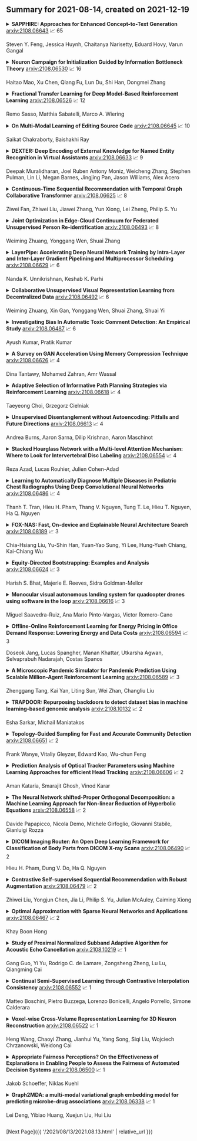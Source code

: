 ## Summary for 2021-08-14, created on 2021-12-19


<details><summary><b>SAPPHIRE: Approaches for Enhanced Concept-to-Text Generation</b>
<a href="https://arxiv.org/abs/2108.06643">arxiv:2108.06643</a>
&#x1F4C8; 65 <br>
<p>Steven Y. Feng, Jessica Huynh, Chaitanya Narisetty, Eduard Hovy, Varun Gangal</p></summary>
<p>

**Abstract:** We motivate and propose a suite of simple but effective improvements for concept-to-text generation called SAPPHIRE: Set Augmentation and Post-hoc PHrase Infilling and REcombination. We demonstrate their effectiveness on generative commonsense reasoning, a.k.a. the CommonGen task, through experiments using both BART and T5 models. Through extensive automatic and human evaluation, we show that SAPPHIRE noticeably improves model performance. An in-depth qualitative analysis illustrates that SAPPHIRE effectively addresses many issues of the baseline model generations, including lack of commonsense, insufficient specificity, and poor fluency.

</p>
</details>

<details><summary><b>Neuron Campaign for Initialization Guided by Information Bottleneck Theory</b>
<a href="https://arxiv.org/abs/2108.06530">arxiv:2108.06530</a>
&#x1F4C8; 16 <br>
<p>Haitao Mao, Xu Chen, Qiang Fu, Lun Du, Shi Han, Dongmei Zhang</p></summary>
<p>

**Abstract:** Initialization plays a critical role in the training of deep neural networks (DNN). Existing initialization strategies mainly focus on stabilizing the training process to mitigate gradient vanish/explosion problems. However, these initialization methods are lacking in consideration about how to enhance generalization ability. The Information Bottleneck (IB) theory is a well-known understanding framework to provide an explanation about the generalization of DNN. Guided by the insights provided by IB theory, we design two criteria for better initializing DNN. And we further design a neuron campaign initialization algorithm to efficiently select a good initialization for a neural network on a given dataset. The experiments on MNIST dataset show that our method can lead to a better generalization performance with faster convergence.

</p>
</details>

<details><summary><b>Fractional Transfer Learning for Deep Model-Based Reinforcement Learning</b>
<a href="https://arxiv.org/abs/2108.06526">arxiv:2108.06526</a>
&#x1F4C8; 12 <br>
<p>Remo Sasso, Matthia Sabatelli, Marco A. Wiering</p></summary>
<p>

**Abstract:** Reinforcement learning (RL) is well known for requiring large amounts of data in order for RL agents to learn to perform complex tasks. Recent progress in model-based RL allows agents to be much more data-efficient, as it enables them to learn behaviors of visual environments in imagination by leveraging an internal World Model of the environment. Improved sample efficiency can also be achieved by reusing knowledge from previously learned tasks, but transfer learning is still a challenging topic in RL. Parameter-based transfer learning is generally done using an all-or-nothing approach, where the network's parameters are either fully transferred or randomly initialized. In this work we present a simple alternative approach: fractional transfer learning. The idea is to transfer fractions of knowledge, opposed to discarding potentially useful knowledge as is commonly done with random initialization. Using the World Model-based Dreamer algorithm, we identify which type of components this approach is applicable to, and perform experiments in a new multi-source transfer learning setting. The results show that fractional transfer learning often leads to substantially improved performance and faster learning compared to learning from scratch and random initialization.

</p>
</details>

<details><summary><b>On Multi-Modal Learning of Editing Source Code</b>
<a href="https://arxiv.org/abs/2108.06645">arxiv:2108.06645</a>
&#x1F4C8; 10 <br>
<p>Saikat Chakraborty, Baishakhi Ray</p></summary>
<p>

**Abstract:** In recent years, Neural Machine Translator (NMT) has shown promise in automatically editing source code. Typical NMT based code editor only considers the code that needs to be changed as input and suggests developers with a ranked list of patched code to choose from - where the correct one may not always be at the top of the list. While NMT based code editing systems generate a broad spectrum of plausible patches, the correct one depends on the developers' requirement and often on the context where the patch is applied. Thus, if developers provide some hints, using natural language, or providing patch context, NMT models can benefit from them. As a proof of concept, in this research, we leverage three modalities of information: edit location, edit code context, commit messages (as a proxy of developers' hint in natural language) to automatically generate edits with NMT models. To that end, we build MODIT, a multi-modal NMT based code editing engine. With in-depth investigation and analysis, we show that developers' hint as an input modality can narrow the search space for patches and outperform state-of-the-art models to generate correctly patched code in top-1 position.

</p>
</details>

<details><summary><b>DEXTER: Deep Encoding of External Knowledge for Named Entity Recognition in Virtual Assistants</b>
<a href="https://arxiv.org/abs/2108.06633">arxiv:2108.06633</a>
&#x1F4C8; 9 <br>
<p>Deepak Muralidharan, Joel Ruben Antony Moniz, Weicheng Zhang, Stephen Pulman, Lin Li, Megan Barnes, Jingjing Pan, Jason Williams, Alex Acero</p></summary>
<p>

**Abstract:** Named entity recognition (NER) is usually developed and tested on text from well-written sources. However, in intelligent voice assistants, where NER is an important component, input to NER may be noisy because of user or speech recognition error. In applications, entity labels may change frequently, and non-textual properties like topicality or popularity may be needed to choose among alternatives.
  We describe a NER system intended to address these problems. We test and train this system on a proprietary user-derived dataset. We compare with a baseline text-only NER system; the baseline enhanced with external gazetteers; and the baseline enhanced with the search and indirect labelling techniques we describe below. The final configuration gives around 6% reduction in NER error rate. We also show that this technique improves related tasks, such as semantic parsing, with an improvement of up to 5% in error rate.

</p>
</details>

<details><summary><b>Continuous-Time Sequential Recommendation with Temporal Graph Collaborative Transformer</b>
<a href="https://arxiv.org/abs/2108.06625">arxiv:2108.06625</a>
&#x1F4C8; 8 <br>
<p>Ziwei Fan, Zhiwei Liu, Jiawei Zhang, Yun Xiong, Lei Zheng, Philip S. Yu</p></summary>
<p>

**Abstract:** In order to model the evolution of user preference, we should learn user/item embeddings based on time-ordered item purchasing sequences, which is defined as Sequential Recommendation (SR) problem. Existing methods leverage sequential patterns to model item transitions. However, most of them ignore crucial temporal collaborative signals, which are latent in evolving user-item interactions and coexist with sequential patterns. Therefore, we propose to unify sequential patterns and temporal collaborative signals to improve the quality of recommendation, which is rather challenging. Firstly, it is hard to simultaneously encode sequential patterns and collaborative signals. Secondly, it is non-trivial to express the temporal effects of collaborative signals.
  Hence, we design a new framework Temporal Graph Sequential Recommender (TGSRec) upon our defined continuous-time bi-partite graph. We propose a novel Temporal Collaborative Trans-former (TCT) layer in TGSRec, which advances the self-attention mechanism by adopting a novel collaborative attention. TCT layer can simultaneously capture collaborative signals from both users and items, as well as considering temporal dynamics inside sequential patterns. We propagate the information learned fromTCTlayerover the temporal graph to unify sequential patterns and temporal collaborative signals. Empirical results on five datasets show that TGSRec significantly outperforms other baselines, in average up to 22.5% and 22.1%absolute improvements in Recall@10and MRR, respectively.

</p>
</details>

<details><summary><b>Joint Optimization in Edge-Cloud Continuum for Federated Unsupervised Person Re-identification</b>
<a href="https://arxiv.org/abs/2108.06493">arxiv:2108.06493</a>
&#x1F4C8; 8 <br>
<p>Weiming Zhuang, Yonggang Wen, Shuai Zhang</p></summary>
<p>

**Abstract:** Person re-identification (ReID) aims to re-identify a person from non-overlapping camera views. Since person ReID data contains sensitive personal information, researchers have adopted federated learning, an emerging distributed training method, to mitigate the privacy leakage risks. However, existing studies rely on data labels that are laborious and time-consuming to obtain. We present FedUReID, a federated unsupervised person ReID system to learn person ReID models without any labels while preserving privacy. FedUReID enables in-situ model training on edges with unlabeled data. A cloud server aggregates models from edges instead of centralizing raw data to preserve data privacy. Moreover, to tackle the problem that edges vary in data volumes and distributions, we personalize training in edges with joint optimization of cloud and edge. Specifically, we propose personalized epoch to reassign computation throughout training, personalized clustering to iteratively predict suitable labels for unlabeled data, and personalized update to adapt the server aggregated model to each edge. Extensive experiments on eight person ReID datasets demonstrate that FedUReID not only achieves higher accuracy but also reduces computation cost by 29%. Our FedUReID system with the joint optimization will shed light on implementing federated learning to more multimedia tasks without data labels.

</p>
</details>

<details><summary><b>LayerPipe: Accelerating Deep Neural Network Training by Intra-Layer and Inter-Layer Gradient Pipelining and Multiprocessor Scheduling</b>
<a href="https://arxiv.org/abs/2108.06629">arxiv:2108.06629</a>
&#x1F4C8; 6 <br>
<p>Nanda K. Unnikrishnan, Keshab K. Parhi</p></summary>
<p>

**Abstract:** The time required for training the neural networks increases with size, complexity, and depth. Training model parameters by backpropagation inherently creates feedback loops. These loops hinder efficient pipelining and scheduling of the tasks within the layer and between consecutive layers. Prior approaches, such as PipeDream, have exploited the use of delayed gradient to achieve inter-layer pipelining. However, these approaches treat the entire backpropagation as a single task; this leads to an increase in computation time and processor underutilization. This paper presents novel optimization approaches where the gradient computations with respect to the weights and the activation functions are considered independently; therefore, these can be computed in parallel. This is referred to as intra-layer optimization. Additionally, the gradient computation with respect to the activation function is further divided into two parts and distributed to two consecutive layers. This leads to balanced scheduling where the computation time of each layer is the same. This is referred to as inter-layer optimization. The proposed system, referred to as LayerPipe, reduces the number of clock cycles required for training while maximizing processor utilization with minimal inter-processor communication overhead. LayerPipe achieves an average speedup of 25% and upwards of 80% with 7 to 9 processors with less communication overhead when compared to PipeDream.

</p>
</details>

<details><summary><b>Collaborative Unsupervised Visual Representation Learning from Decentralized Data</b>
<a href="https://arxiv.org/abs/2108.06492">arxiv:2108.06492</a>
&#x1F4C8; 6 <br>
<p>Weiming Zhuang, Xin Gan, Yonggang Wen, Shuai Zhang, Shuai Yi</p></summary>
<p>

**Abstract:** Unsupervised representation learning has achieved outstanding performances using centralized data available on the Internet. However, the increasing awareness of privacy protection limits sharing of decentralized unlabeled image data that grows explosively in multiple parties (e.g., mobile phones and cameras). As such, a natural problem is how to leverage these data to learn visual representations for downstream tasks while preserving data privacy. To address this problem, we propose a novel federated unsupervised learning framework, FedU. In this framework, each party trains models from unlabeled data independently using contrastive learning with an online network and a target network. Then, a central server aggregates trained models and updates clients' models with the aggregated model. It preserves data privacy as each party only has access to its raw data. Decentralized data among multiple parties are normally non-independent and identically distributed (non-IID), leading to performance degradation. To tackle this challenge, we propose two simple but effective methods: 1) We design the communication protocol to upload only the encoders of online networks for server aggregation and update them with the aggregated encoder; 2) We introduce a new module to dynamically decide how to update predictors based on the divergence caused by non-IID. The predictor is the other component of the online network. Extensive experiments and ablations demonstrate the effectiveness and significance of FedU. It outperforms training with only one party by over 5% and other methods by over 14% in linear and semi-supervised evaluation on non-IID data.

</p>
</details>

<details><summary><b>Investigating Bias In Automatic Toxic Comment Detection: An Empirical Study</b>
<a href="https://arxiv.org/abs/2108.06487">arxiv:2108.06487</a>
&#x1F4C8; 6 <br>
<p>Ayush Kumar, Pratik Kumar</p></summary>
<p>

**Abstract:** With surge in online platforms, there has been an upsurge in the user engagement on these platforms via comments and reactions. A large portion of such textual comments are abusive, rude and offensive to the audience. With machine learning systems in-place to check such comments coming onto platform, biases present in the training data gets passed onto the classifier leading to discrimination against a set of classes, religion and gender. In this work, we evaluate different classifiers and feature to estimate the bias in these classifiers along with their performance on downstream task of toxicity classification. Results show that improvement in performance of automatic toxic comment detection models is positively correlated to mitigating biases in these models. In our work, LSTM with attention mechanism proved to be a better modelling strategy than a CNN model. Further analysis shows that fasttext embeddings is marginally preferable than glove embeddings on training models for toxicity comment detection. Deeper analysis reveals the findings that such automatic models are particularly biased to specific identity groups even though the model has a high AUC score. Finally, in effort to mitigate bias in toxicity detection models, a multi-task setup trained with auxiliary task of toxicity sub-types proved to be useful leading to upto 0.26% (6% relative) gain in AUC scores.

</p>
</details>

<details><summary><b>A Survey on GAN Acceleration Using Memory Compression Technique</b>
<a href="https://arxiv.org/abs/2108.06626">arxiv:2108.06626</a>
&#x1F4C8; 4 <br>
<p>Dina Tantawy, Mohamed Zahran, Amr Wassal</p></summary>
<p>

**Abstract:** Since its invention, Generative adversarial networks (GANs) have shown outstanding results in many applications. Generative Adversarial Networks are powerful yet, resource-hungry deep-learning models. Their main difference from ordinary deep learning models is the nature of their output. For example, GAN output can be a whole image versus other models detecting objects or classifying images. Thus, the architecture and numeric precision of the network affect the quality and speed of the solution. Hence, accelerating GANs is pivotal. Accelerating GANs can be classified into three main tracks: (1) Memory compression, (2) Computation optimization, and (3) Data-flow optimization. Because data transfer is the main source of energy usage, memory compression leads to the most savings. Thus, in this paper, we survey memory compression techniques for CNN-Based GANs. Additionally, the paper summarizes opportunities and challenges in GANs acceleration and suggests open research problems to be further investigated.

</p>
</details>

<details><summary><b>Adaptive Selection of Informative Path Planning Strategies via Reinforcement Learning</b>
<a href="https://arxiv.org/abs/2108.06618">arxiv:2108.06618</a>
&#x1F4C8; 4 <br>
<p>Taeyeong Choi, Grzegorz Cielniak</p></summary>
<p>

**Abstract:** In our previous work, we designed a systematic policy to prioritize sampling locations to lead significant accuracy improvement in spatial interpolation by using the prediction uncertainty of Gaussian Process Regression (GPR) as "attraction force" to deployed robots in path planning. Although the integration with Traveling Salesman Problem (TSP) solvers was also shown to produce relatively short travel distance, we here hypothesise several factors that could decrease the overall prediction precision as well because sub-optimal locations may eventually be included in their paths. To address this issue, in this paper, we first explore "local planning" approaches adopting various spatial ranges within which next sampling locations are prioritized to investigate their effects on the prediction performance as well as incurred travel distance. Also, Reinforcement Learning (RL)-based high-level controllers are trained to adaptively produce blended plans from a particular set of local planners to inherit unique strengths from that selection depending on latest prediction states. Our experiments on use cases of temperature monitoring robots demonstrate that the dynamic mixtures of planners can not only generate sophisticated, informative plans that a single planner could not create alone but also ensure significantly reduced travel distances at no cost of prediction reliability without any assist of additional modules for shortest path calculation.

</p>
</details>

<details><summary><b>Unsupervised Disentanglement without Autoencoding: Pitfalls and Future Directions</b>
<a href="https://arxiv.org/abs/2108.06613">arxiv:2108.06613</a>
&#x1F4C8; 4 <br>
<p>Andrea Burns, Aaron Sarna, Dilip Krishnan, Aaron Maschinot</p></summary>
<p>

**Abstract:** Disentangled visual representations have largely been studied with generative models such as Variational AutoEncoders (VAEs). While prior work has focused on generative methods for disentangled representation learning, these approaches do not scale to large datasets due to current limitations of generative models. Instead, we explore regularization methods with contrastive learning, which could result in disentangled representations that are powerful enough for large scale datasets and downstream applications. However, we find that unsupervised disentanglement is difficult to achieve due to optimization and initialization sensitivity, with trade-offs in task performance. We evaluate disentanglement with downstream tasks, analyze the benefits and disadvantages of each regularization used, and discuss future directions.

</p>
</details>

<details><summary><b>Stacked Hourglass Network with a Multi-level Attention Mechanism: Where to Look for Intervertebral Disc Labeling</b>
<a href="https://arxiv.org/abs/2108.06554">arxiv:2108.06554</a>
&#x1F4C8; 4 <br>
<p>Reza Azad, Lucas Rouhier, Julien Cohen-Adad</p></summary>
<p>

**Abstract:** Labeling vertebral discs from MRI scans is important for the proper diagnosis of spinal related diseases, including multiple sclerosis, amyotrophic lateral sclerosis, degenerative cervical myelopathy and cancer. Automatic labeling of the vertebral discs in MRI data is a difficult task because of the similarity between discs and bone area, the variability in the geometry of the spine and surrounding tissues across individuals, and the variability across scans (manufacturers, pulse sequence, image contrast, resolution and artefacts). In previous studies, vertebral disc labeling is often done after a disc detection step and mostly fails when the localization algorithm misses discs or has false positive detection. In this work, we aim to mitigate this problem by reformulating the semantic vertebral disc labeling using the pose estimation technique. To do so, we propose a stacked hourglass network with multi-level attention mechanism to jointly learn intervertebral disc position and their skeleton structure. The proposed deep learning model takes into account the strength of semantic segmentation and pose estimation technique to handle the missing area and false positive detection. To further improve the performance of the proposed method, we propose a skeleton-based search space to reduce false positive detection. The proposed method evaluated on spine generic public multi-center dataset and demonstrated better performance comparing to previous work, on both T1w and T2w contrasts. The method is implemented in ivadomed (https://ivadomed.org).

</p>
</details>

<details><summary><b>Learning to Automatically Diagnose Multiple Diseases in Pediatric Chest Radiographs Using Deep Convolutional Neural Networks</b>
<a href="https://arxiv.org/abs/2108.06486">arxiv:2108.06486</a>
&#x1F4C8; 4 <br>
<p>Thanh T. Tran, Hieu H. Pham, Thang V. Nguyen, Tung T. Le, Hieu T. Nguyen, Ha Q. Nguyen</p></summary>
<p>

**Abstract:** Chest radiograph (CXR) interpretation in pediatric patients is error-prone and requires a high level of understanding of radiologic expertise. Recently, deep convolutional neural networks (D-CNNs) have shown remarkable performance in interpreting CXR in adults. However, there is a lack of evidence indicating that D-CNNs can recognize accurately multiple lung pathologies from pediatric CXR scans. In particular, the development of diagnostic models for the detection of pediatric chest diseases faces significant challenges such as (i) lack of physician-annotated datasets and (ii) class imbalance problems. In this paper, we retrospectively collect a large dataset of 5,017 pediatric CXR scans, for which each is manually labeled by an experienced radiologist for the presence of 10 common pathologies. A D-CNN model is then trained on 3,550 annotated scans to classify multiple pediatric lung pathologies automatically. To address the high-class imbalance issue, we propose to modify and apply "Distribution-Balanced loss" for training D-CNNs which reshapes the standard Binary-Cross Entropy loss (BCE) to efficiently learn harder samples by down-weighting the loss assigned to the majority classes. On an independent test set of 777 studies, the proposed approach yields an area under the receiver operating characteristic (AUC) of 0.709 (95% CI, 0.690-0.729). The sensitivity, specificity, and F1-score at the cutoff value are 0.722 (0.694-0.750), 0.579 (0.563-0.595), and 0.389 (0.373-0.405), respectively. These results significantly outperform previous state-of-the-art methods on most of the target diseases. Moreover, our ablation studies validate the effectiveness of the proposed loss function compared to other standard losses, e.g., BCE and Focal Loss, for this learning task. Overall, we demonstrate the potential of D-CNNs in interpreting pediatric CXRs.

</p>
</details>

<details><summary><b>FOX-NAS: Fast, On-device and Explainable Neural Architecture Search</b>
<a href="https://arxiv.org/abs/2108.08189">arxiv:2108.08189</a>
&#x1F4C8; 3 <br>
<p>Chia-Hsiang Liu, Yu-Shin Han, Yuan-Yao Sung, Yi Lee, Hung-Yueh Chiang, Kai-Chiang Wu</p></summary>
<p>

**Abstract:** Neural architecture search can discover neural networks with good performance, and One-Shot approaches are prevalent. One-Shot approaches typically require a supernet with weight sharing and predictors that predict the performance of architecture. However, the previous methods take much time to generate performance predictors thus are inefficient. To this end, we propose FOX-NAS that consists of fast and explainable predictors based on simulated annealing and multivariate regression. Our method is quantization-friendly and can be efficiently deployed to the edge. The experiments on different hardware show that FOX-NAS models outperform some other popular neural network architectures. For example, FOX-NAS matches MobileNetV2 and EfficientNet-Lite0 accuracy with 240% and 40% less latency on the edge CPU. FOX-NAS is the 3rd place winner of the 2020 Low-Power Computer Vision Challenge (LPCVC), DSP classification track. See all evaluation results at https://lpcv.ai/competitions/2020. Search code and pre-trained models are released at https://github.com/great8nctu/FOX-NAS.

</p>
</details>

<details><summary><b>Equity-Directed Bootstrapping: Examples and Analysis</b>
<a href="https://arxiv.org/abs/2108.06624">arxiv:2108.06624</a>
&#x1F4C8; 3 <br>
<p>Harish S. Bhat, Majerle E. Reeves, Sidra Goldman-Mellor</p></summary>
<p>

**Abstract:** When faced with severely imbalanced binary classification problems, we often train models on bootstrapped data in which the number of instances of each class occur in a more favorable ratio, e.g., one. We view algorithmic inequity through the lens of imbalanced classification: in order to balance the performance of a classifier across groups, we can bootstrap to achieve training sets that are balanced with respect to both labels and group identity. For an example problem with severe class imbalance---prediction of suicide death from administrative patient records---we illustrate how an equity-directed bootstrap can bring test set sensitivities and specificities much closer to satisfying the equal odds criterion. In the context of naïve Bayes and logistic regression, we analyze the equity-directed bootstrap, demonstrating that it works by bringing odds ratios close to one, and linking it to methods involving intercept adjustment, thresholding, and weighting.

</p>
</details>

<details><summary><b>Monocular visual autonomous landing system for quadcopter drones using software in the loop</b>
<a href="https://arxiv.org/abs/2108.06616">arxiv:2108.06616</a>
&#x1F4C8; 3 <br>
<p>Miguel Saavedra-Ruiz, Ana Mario Pinto-Vargas, Victor Romero-Cano</p></summary>
<p>

**Abstract:** Autonomous landing is a capability that is essential to achieve the full potential of multi-rotor drones in many social and industrial applications. The implementation and testing of this capability on physical platforms is risky and resource-intensive; hence, in order to ensure both a sound design process and a safe deployment, simulations are required before implementing a physical prototype. This paper presents the development of a monocular visual system, using a software-in-the-loop methodology, that autonomously and efficiently lands a quadcopter drone on a predefined landing pad, thus reducing the risks of the physical testing stage. In addition to ensuring that the autonomous landing system as a whole fulfils the design requirements using a Gazebo-based simulation, our approach provides a tool for safe parameter tuning and design testing prior to physical implementation. Finally, the proposed monocular vision-only approach to landing pad tracking made it possible to effectively implement the system in an F450 quadcopter drone with the standard computational capabilities of an Odroid XU4 embedded processor.

</p>
</details>

<details><summary><b>Offline-Online Reinforcement Learning for Energy Pricing in Office Demand Response: Lowering Energy and Data Costs</b>
<a href="https://arxiv.org/abs/2108.06594">arxiv:2108.06594</a>
&#x1F4C8; 3 <br>
<p>Doseok Jang, Lucas Spangher, Manan Khattar, Utkarsha Agwan, Selvaprabuh Nadarajah, Costas Spanos</p></summary>
<p>

**Abstract:** Our team is proposing to run a full-scale energy demand response experiment in an office building. Although this is an exciting endeavor which will provide value to the community, collecting training data for the reinforcement learning agent is costly and will be limited. In this work, we examine how offline training can be leveraged to minimize data costs (accelerate convergence) and program implementation costs. We present two approaches to doing so: pretraining our model to warm start the experiment with simulated tasks, and using a planning model trained to simulate the real world's rewards to the agent. We present results that demonstrate the utility of offline reinforcement learning to efficient price-setting in the energy demand response problem.

</p>
</details>

<details><summary><b>A Microscopic Pandemic Simulator for Pandemic Prediction Using Scalable Million-Agent Reinforcement Learning</b>
<a href="https://arxiv.org/abs/2108.06589">arxiv:2108.06589</a>
&#x1F4C8; 3 <br>
<p>Zhenggang Tang, Kai Yan, Liting Sun, Wei Zhan, Changliu Liu</p></summary>
<p>

**Abstract:** Microscopic epidemic models are powerful tools for government policy makers to predict and simulate epidemic outbreaks, which can capture the impact of individual behaviors on the macroscopic phenomenon. However, existing models only consider simple rule-based individual behaviors, limiting their applicability. This paper proposes a deep-reinforcement-learning-powered microscopic model named Microscopic Pandemic Simulator (MPS). By replacing rule-based agents with rational agents whose behaviors are driven to maximize rewards, the MPS provides a better approximation of real world dynamics. To efficiently simulate with massive amounts of agents in MPS, we propose Scalable Million-Agent DQN (SMADQN). The MPS allows us to efficiently evaluate the impact of different government strategies. This paper first calibrates the MPS against real-world data in Allegheny, US, then demonstratively evaluates two government strategies: information disclosure and quarantine. The results validate the effectiveness of the proposed method. As a broad impact, this paper provides novel insights for the application of DRL in large scale agent-based networks such as economic and social networks.

</p>
</details>

<details><summary><b>TRAPDOOR: Repurposing backdoors to detect dataset bias in machine learning-based genomic analysis</b>
<a href="https://arxiv.org/abs/2108.10132">arxiv:2108.10132</a>
&#x1F4C8; 2 <br>
<p>Esha Sarkar, Michail Maniatakos</p></summary>
<p>

**Abstract:** Machine Learning (ML) has achieved unprecedented performance in several applications including image, speech, text, and data analysis. Use of ML to understand underlying patterns in gene mutations (genomics) has far-reaching results, not only in overcoming diagnostic pitfalls, but also in designing treatments for life-threatening diseases like cancer. Success and sustainability of ML algorithms depends on the quality and diversity of data collected and used for training. Under-representation of groups (ethnic groups, gender groups, etc.) in such a dataset can lead to inaccurate predictions for certain groups, which can further exacerbate systemic discrimination issues.
  In this work, we propose TRAPDOOR, a methodology for identification of biased datasets by repurposing a technique that has been mostly proposed for nefarious purposes: Neural network backdoors. We consider a typical collaborative learning setting of the genomics supply chain, where data may come from hospitals, collaborative projects, or research institutes to a central cloud without awareness of bias against a sensitive group. In this context, we develop a methodology to leak potential bias information of the collective data without hampering the genuine performance using ML backdooring catered for genomic applications. Using a real-world cancer dataset, we analyze the dataset with the bias that already existed towards white individuals and also introduced biases in datasets artificially, and our experimental result show that TRAPDOOR can detect the presence of dataset bias with 100% accuracy, and furthermore can also extract the extent of bias by recovering the percentage with a small error.

</p>
</details>

<details><summary><b>Topology-Guided Sampling for Fast and Accurate Community Detection</b>
<a href="https://arxiv.org/abs/2108.06651">arxiv:2108.06651</a>
&#x1F4C8; 2 <br>
<p>Frank Wanye, Vitaliy Gleyzer, Edward Kao, Wu-chun Feng</p></summary>
<p>

**Abstract:** Community detection is a well-studied problem with applications in domains ranging from computer networking to bioinformatics. While there are many algorithms that perform community detection, the more accurate and statistically robust algorithms tend to be slow and hard to parallelize. One way to speed up such algorithms is through data reduction. However, this approach has not been thoroughly studied, and the quality of results obtained with this approach varies with the graph it is applied to. In this manuscript, we present an approach based on topology-guided sampling for accelerating stochastic block partitioning - a community detection algorithm that works well on graphs with complex and heterogeneous community structure. We also introduce a degree-based thresholding scheme that improves the efficacy of our approach at the expense of speedup. Finally, we perform a series of experiments on synthetically generated graphs to determine how various graph parameters affect the quality of results and speedup obtained with our approach, and we validate our approach on real-world data. Our results show that our approach can lead to a speedup of up to 15X over stochastic block partitioning without sampling while maintaining result quality and can even lead to improvements of over 150% in result quality in terms of F1 score on certain kinds of graphs.

</p>
</details>

<details><summary><b>Prediction Analysis of Optical Tracker Parameters using Machine Learning Approaches for efficient Head Tracking</b>
<a href="https://arxiv.org/abs/2108.06606">arxiv:2108.06606</a>
&#x1F4C8; 2 <br>
<p>Aman Kataria, Smarajit Ghosh, Vinod Karar</p></summary>
<p>

**Abstract:** A head tracker is a crucial part of the head mounted display systems, as it tracks the head of the pilot in the plane/cockpit simulator. The operational flaws of head trackers are also dependent on different environmental conditions like different lighting conditions and stray light interference. In this letter, an optical tracker has been employed to gather the 6-DoF data of head movements under different environmental conditions. Also, the effect of different environmental conditions and variation in distance between the receiver and optical transmitter on the 6-DoF data was analyzed.

</p>
</details>

<details><summary><b>The Neural Network shifted-Proper Orthogonal Decomposition: a Machine Learning Approach for Non-linear Reduction of Hyperbolic Equations</b>
<a href="https://arxiv.org/abs/2108.06558">arxiv:2108.06558</a>
&#x1F4C8; 2 <br>
<p>Davide Papapicco, Nicola Demo, Michele Girfoglio, Giovanni Stabile, Gianluigi Rozza</p></summary>
<p>

**Abstract:** Models with dominant advection always posed a difficult challenge for projection-based reduced order modelling. Many methodologies that have recently been proposed are based on the pre-processing of the full-order solutions to accelerate the Kolmogorov N-width decay thereby obtaining smaller linear subspaces with improved accuracy. These methods however must rely on the knowledge of the characteristic speeds in phase space of the solution, limiting their range of applicability to problems with explicit functional form for the advection field. In this work we approach the problem of automatically detecting the correct pre-processing transformation in a statistical learning framework by implementing a deep-learning architecture. The purely data-driven method allowed us to generalise the existing approaches of linear subspace manipulation to non-linear hyperbolic problems with unknown advection fields. The proposed algorithm has been validated against simple test cases to benchmark its performances and later successfully applied to a multiphase simulation.

</p>
</details>

<details><summary><b>DICOM Imaging Router: An Open Deep Learning Framework for Classification of Body Parts from DICOM X-ray Scans</b>
<a href="https://arxiv.org/abs/2108.06490">arxiv:2108.06490</a>
&#x1F4C8; 2 <br>
<p>Hieu H. Pham, Dung V. Do, Ha Q. Nguyen</p></summary>
<p>

**Abstract:** X-ray imaging in DICOM format is the most commonly used imaging modality in clinical practice, resulting in vast, non-normalized databases. This leads to an obstacle in deploying AI solutions for analyzing medical images, which often requires identifying the right body part before feeding the image into a specified AI model. This challenge raises the need for an automated and efficient approach to classifying body parts from X-ray scans. Unfortunately, to the best of our knowledge, there is no open tool or framework for this task to date. To fill this lack, we introduce a DICOM Imaging Router that deploys deep CNNs for categorizing unknown DICOM X-ray images into five anatomical groups: abdominal, adult chest, pediatric chest, spine, and others. To this end, a large-scale X-ray dataset consisting of 16,093 images has been collected and manually classified. We then trained a set of state-of-the-art deep CNNs using a training set of 11,263 images. These networks were then evaluated on an independent test set of 2,419 images and showed superior performance in classifying the body parts. Specifically, our best performing model achieved a recall of 0.982 (95% CI, 0.977-0.988), a precision of 0.985 (95% CI, 0.975-0.989) and a F1-score of 0.981 (95% CI, 0.976-0.987), whilst requiring less computation for inference (0.0295 second per image). Our external validity on 1,000 X-ray images shows the robustness of the proposed approach across hospitals. These remarkable performances indicate that deep CNNs can accurately and effectively differentiate human body parts from X-ray scans, thereby providing potential benefits for a wide range of applications in clinical settings. The dataset, codes, and trained deep learning models from this study will be made publicly available on our project website at https://vindr.ai/.

</p>
</details>

<details><summary><b>Contrastive Self-supervised Sequential Recommendation with Robust Augmentation</b>
<a href="https://arxiv.org/abs/2108.06479">arxiv:2108.06479</a>
&#x1F4C8; 2 <br>
<p>Zhiwei Liu, Yongjun Chen, Jia Li, Philip S. Yu, Julian McAuley, Caiming Xiong</p></summary>
<p>

**Abstract:** Sequential Recommendationdescribes a set of techniques to model dynamic user behavior in order to predict future interactions in sequential user data. At their core, such approaches model transition probabilities between items in a sequence, whether through Markov chains, recurrent networks, or more recently, Transformers. However both old and new issues remain, including data-sparsity and noisy data; such issues can impair the performance, especially in complex, parameter-hungry models. In this paper, we investigate the application of contrastive Self-Supervised Learning (SSL) to the sequential recommendation, as a way to alleviate some of these issues. Contrastive SSL constructs augmentations from unlabelled instances, where agreements among positive pairs are maximized. It is challenging to devise a contrastive SSL framework for a sequential recommendation, due to its discrete nature, correlations among items, and skewness of length distributions. To this end, we propose a novel framework, Contrastive Self-supervised Learning for sequential Recommendation (CoSeRec). We introduce two informative augmentation operators leveraging item correlations to create high-quality views for contrastive learning. Experimental results on three real-world datasets demonstrate the effectiveness of the proposed method on improving model performance and the robustness against sparse and noisy data. Our implementation is available online at \url{https://github.com/YChen1993/CoSeRec}

</p>
</details>

<details><summary><b>Optimal Approximation with Sparse Neural Networks and Applications</b>
<a href="https://arxiv.org/abs/2108.06467">arxiv:2108.06467</a>
&#x1F4C8; 2 <br>
<p>Khay Boon Hong</p></summary>
<p>

**Abstract:** We use deep sparsely connected neural networks to measure the complexity of a function class in $L^2(\mathbb R^d)$ by restricting connectivity and memory requirement for storing the neural networks. We also introduce representation system - a countable collection of functions to guide neural networks, since approximation theory with representation system has been well developed in Mathematics. We then prove the fundamental bound theorem, implying a quantity intrinsic to the function class itself can give information about the approximation ability of neural networks and representation system. We also provides a method for transferring existing theories about approximation by representation systems to that of neural networks, greatly amplifying the practical values of neural networks. Finally, we use neural networks to approximate B-spline functions, which are used to generate the B-spline curves. Then, we analyse the complexity of a class called $β$ cartoon-like functions using rate-distortion theory and wedgelets construction.

</p>
</details>

<details><summary><b>Study of Proximal Normalized Subband Adaptive Algorithm for Acoustic Echo Cancellation</b>
<a href="https://arxiv.org/abs/2108.10219">arxiv:2108.10219</a>
&#x1F4C8; 1 <br>
<p>Gang Guo, Yi Yu, Rodrigo C. de Lamare, Zongsheng Zheng, Lu Lu, Qiangming Cai</p></summary>
<p>

**Abstract:** In this paper, we propose a novel normalized subband adaptive filter algorithm suited for sparse scenarios, which combines the proportionate and sparsity-aware mechanisms. The proposed algorithm is derived based on the proximal forward-backward splitting and the soft-thresholding methods. We analyze the mean and mean square behaviors of the algorithm, which is supported by simulations. In addition, an adaptive approach for the choice of the thresholding parameter in the proximal step is also proposed based on the minimization of the mean square deviation. Simulations in the contexts of system identification and acoustic echo cancellation verify the superiority of the proposed algorithm over its counterparts.

</p>
</details>

<details><summary><b>Continual Semi-Supervised Learning through Contrastive Interpolation Consistency</b>
<a href="https://arxiv.org/abs/2108.06552">arxiv:2108.06552</a>
&#x1F4C8; 1 <br>
<p>Matteo Boschini, Pietro Buzzega, Lorenzo Bonicelli, Angelo Porrello, Simone Calderara</p></summary>
<p>

**Abstract:** Continual Learning (CL) investigates how to train Deep Networks on a stream of tasks without incurring forgetting. CL settings proposed in literature assume that every incoming example is paired with ground-truth annotations. However, this clashes with many real-world applications: gathering labeled data, which is in itself tedious and expensive, becomes infeasible when data flow as a stream. This work explores Continual Semi-Supervised Learning (CSSL): here, only a small fraction of labeled input examples are shown to the learner. We assess how current CL methods (e.g.: EWC, LwF, iCaRL, ER, GDumb, DER) perform in this novel and challenging scenario, where overfitting entangles forgetting. Subsequently, we design a novel CSSL method that exploits metric learning and consistency regularization to leverage unlabeled examples while learning. We show that our proposal exhibits higher resilience to diminishing supervision and, even more surprisingly, relying only on 25% supervision suffices to outperform SOTA methods trained under full supervision.

</p>
</details>

<details><summary><b>Voxel-wise Cross-Volume Representation Learning for 3D Neuron Reconstruction</b>
<a href="https://arxiv.org/abs/2108.06522">arxiv:2108.06522</a>
&#x1F4C8; 1 <br>
<p>Heng Wang, Chaoyi Zhang, Jianhui Yu, Yang Song, Siqi Liu, Wojciech Chrzanowski, Weidong Cai</p></summary>
<p>

**Abstract:** Automatic 3D neuron reconstruction is critical for analysing the morphology and functionality of neurons in brain circuit activities. However, the performance of existing tracing algorithms is hinged by the low image quality. Recently, a series of deep learning based segmentation methods have been proposed to improve the quality of raw 3D optical image stacks by removing noises and restoring neuronal structures from low-contrast background. Due to the variety of neuron morphology and the lack of large neuron datasets, most of current neuron segmentation models rely on introducing complex and specially-designed submodules to a base architecture with the aim of encoding better feature representations. Though successful, extra burden would be put on computation during inference. Therefore, rather than modifying the base network, we shift our focus to the dataset itself. The encoder-decoder backbone used in most neuron segmentation models attends only intra-volume voxel points to learn structural features of neurons but neglect the shared intrinsic semantic features of voxels belonging to the same category among different volumes, which is also important for expressive representation learning. Hence, to better utilise the scarce dataset, we propose to explicitly exploit such intrinsic features of voxels through a novel voxel-level cross-volume representation learning paradigm on the basis of an encoder-decoder segmentation model. Our method introduces no extra cost during inference. Evaluated on 42 3D neuron images from BigNeuron project, our proposed method is demonstrated to improve the learning ability of the original segmentation model and further enhancing the reconstruction performance.

</p>
</details>

<details><summary><b>Appropriate Fairness Perceptions? On the Effectiveness of Explanations in Enabling People to Assess the Fairness of Automated Decision Systems</b>
<a href="https://arxiv.org/abs/2108.06500">arxiv:2108.06500</a>
&#x1F4C8; 1 <br>
<p>Jakob Schoeffer, Niklas Kuehl</p></summary>
<p>

**Abstract:** It is often argued that one goal of explaining automated decision systems (ADS) is to facilitate positive perceptions (e.g., fairness or trustworthiness) of users towards such systems. This viewpoint, however, makes the implicit assumption that a given ADS is fair and trustworthy, to begin with. If the ADS issues unfair outcomes, then one might expect that explanations regarding the system's workings will reveal its shortcomings and, hence, lead to a decrease in fairness perceptions. Consequently, we suggest that it is more meaningful to evaluate explanations against their effectiveness in enabling people to appropriately assess the quality (e.g., fairness) of an associated ADS. We argue that for an effective explanation, perceptions of fairness should increase if and only if the underlying ADS is fair. In this in-progress work, we introduce the desideratum of appropriate fairness perceptions, propose a novel study design for evaluating it, and outline next steps towards a comprehensive experiment.

</p>
</details>

<details><summary><b>Graph2MDA: a multi-modal variational graph embedding model for predicting microbe-drug associations</b>
<a href="https://arxiv.org/abs/2108.06338">arxiv:2108.06338</a>
&#x1F4C8; 1 <br>
<p>Lei Deng, Yibiao Huang, Xuejun Liu, Hui Liu</p></summary>
<p>

**Abstract:** Accumulated clinical studies show that microbes living in humans interact closely with human hosts, and get involved in modulating drug efficacy and drug toxicity. Microbes have become novel targets for the development of antibacterial agents. Therefore, screening of microbe-drug associations can benefit greatly drug research and development. With the increase of microbial genomic and pharmacological datasets, we are greatly motivated to develop an effective computational method to identify new microbe-drug associations. In this paper, we proposed a novel method, Graph2MDA, to predict microbe-drug associations by using variational graph autoencoder (VGAE). We constructed multi-modal attributed graphs based on multiple features of microbes and drugs, such as molecular structures, microbe genetic sequences, and function annotations. Taking as input the multi-modal attribute graphs, VGAE was trained to learn the informative and interpretable latent representations of each node and the whole graph, and then a deep neural network classifier was used to predict microbe-drug associations. The hyperparameter analysis and model ablation studies showed the sensitivity and robustness of our model. We evaluated our method on three independent datasets and the experimental results showed that our proposed method outperformed six existing state-of-the-art methods. We also explored the meaningness of the learned latent representations of drugs and found that the drugs show obvious clustering patterns that are significantly consistent with drug ATC classification. Moreover, we conducted case studies on two microbes and two drugs and found 75\%-95\% predicted associations have been reported in PubMed literature. Our extensive performance evaluations validated the effectiveness of our proposed method.\

</p>
</details>


[Next Page]({{ '/2021/08/13/2021.08.13.html' | relative_url }})
